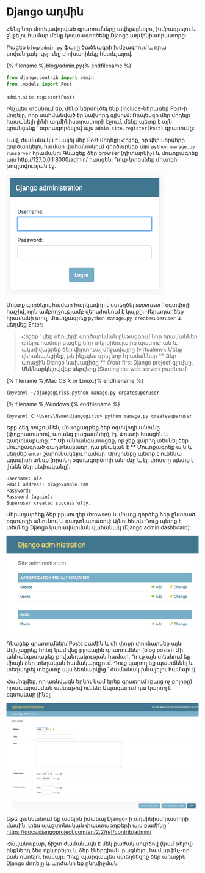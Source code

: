 # Django ադմին

Հենց նոր մոդելավորված գրառումները ավելացնելու, խմբագրելու և ջնջելու համար մենք կօգտագործենք Django ադմինիստրատորը:

Բացեք `blog/admin.py` ֆայլը ծածկագրի խմբագրում և դրա բովանդակությունը փոխարինեք հետևյալով.

{% filename %}blog/admin.py{% endfilename %} 

```python
from django.contrib import admin
from .models import Post

admin.site.register(Post)
```

Ինչպես տեսնում եք, մենք ներմուծել ենք (include-ներառել) Post-ի մոդելը, որը սահմանված էր նախորդ գլխում: Որպեսզի մեր մոդելը հասանելի լինի ադմինիստրատորի էջում, մենք պետք է այն գրանցենք ՝ օգտագործելով այս `admin.site.register(Post)` գրառումը:

Լավ, ժամանակն է նայել մեր Post մոդելը: Հիշեք, որ վեբ սերվերը գործարկելու համար վահանակում գործարկեք այս `python manage.py runserver` հրամանը: Գնացեք ձեր browser (դիտարկիչ) և մուտքագրեք այս http://127.0.0.1:8000/admin/ հասցեն: Դուք կտեսնեք մուտքի թույլտվության էջ.

![Մուտք էջ](images/login_page2.png)

Մուտք գործելու համար հարկավոր է ստեղծել *superuser* ՝ օգտվողի հաշիվ, որն ամբողջությամբ վերահսկում է կայքը: Վերադարձեք հրամանի տող, մուտքագրեք `python manage.py createsuperuser` և սեղմեք Enter:

> Հիշեք ՝ վեբ սերվերի գործարկման ընթացքում նոր հրամաններ գրելու համար բացեք նոր տերմինալային պատուհան և ակտիվացրեք ձեր վիրտուալ միջավայրը (virtualenv): Մենք վերանայեցինք, թե ինչպես գրել նոր հրամաններ ** Ձեր առաջին Django նախագիծը ** (Your first Django project)գլուխը, **Մեկնարկելով վեբ սերվերը** (Starting the web server) բաժնում:

{% filename %}Mac OS X or Linux:{% endfilename %}

    (myvenv) ~/djangogirls$ python manage.py createsuperuser
    

{% filename %}Windows:{% endfilename %}

    (myvenv) C:\Users\Name\djangogirls> python manage.py createsuperuser
    

Երբ ձեզ հուշում են, մուտքագրեք ձեր օգտվողի անունը (փոքրատառով, առանց բացատներ), էլ. Փոստի հասցեն և գաղտնաբառը: ** Մի անհանգստացեք, որ չեք կարող տեսնել ձեր մուտքագրած գաղտնաբառը, դա բնական է ** Մուտքագրեք այն և սեղմեք `enter` շարունակելու համար: Արդյունքը պետք է ունենա այսպիսի տեսք (որտեղ օգտագործողի անունը և էլ. փոստը պետք է լինեն ձեր սեփականը).

    Username: ola
    Email address: ola@example.com
    Password:
    Password (again):
    Superuser created successfully.
    

Վերադարձեք ձեր բրաուզեր (browser) և մուտք գործեք ձեր ընտրած օգտվողի անունով և գաղտնաբառով: Այնուհետև Դուք պետք է տեսնեք Django կառավարման վահանակ (Django admin dashboard):

![Django ադմին](images/django_admin3.png)

Գնացեք գրառումներ/ Posts բաժին և մի փոքր փորձարկեք այն: Ավելացրեք հինգ կամ վեց բլոգային գրառումներ (blog posts): Մի անհանգստացեք բովանդակության համար. Դուք այն տեսնում եք միայն ձեր տեղական համակարգչում. Դուք կարող եք պատճենել և տեղադրել տեքստը այս ձեռնարկից ՝ ժամանակ խնայելու համար: :)

Համոզվեք, որ առնվազն երկու կամ երեք գրառում (բայց ոչ բոլորը) հրապարակման ամսաթիվ ունեն: Ապագայում դա կարող է օգտակար լինել:

![Django ադմին](images/edit_post3.png)

Եթե ​​ցանկանում եք ավելին իմանալ Django- ի ադմինիստրատորի մասին, տես պաշտոնական փաստաթղթերի այս բաժինը ՝ https://docs.djangoproject.com/en/2.2/ref/contrib/admin/

Հավանաբար, ճիշտ ժամանակն է մեկ բաժակ սուրճով (կամ թեյով) ինքներդ ձեզ ոքևորելու և ձեր էներգիան լրացնելու համար ինչ-որ բան ուտելու համար: Դուք պարզապես ստեղծեցիք ձեր առաջին Django մոդելը և արժանի եք ընդմիջման: